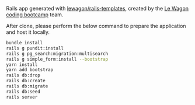 Rails app generated with [lewagon/rails-templates](https://github.com/lewagon/rails-templates), created by the [Le Wagon coding bootcamp](https://www.lewagon.com) team.

After clone, please perform the below command to prepare the application and host it locally.

```bash
bundle install
rails g pundit:install
rails g pg_search:migration:multisearch
rails g simple_form:install --bootstrap
yarn install
yarn add bootstrap
rails db:drop
rails db:create
rails db:migrate
rails db:seed
rails server
```
